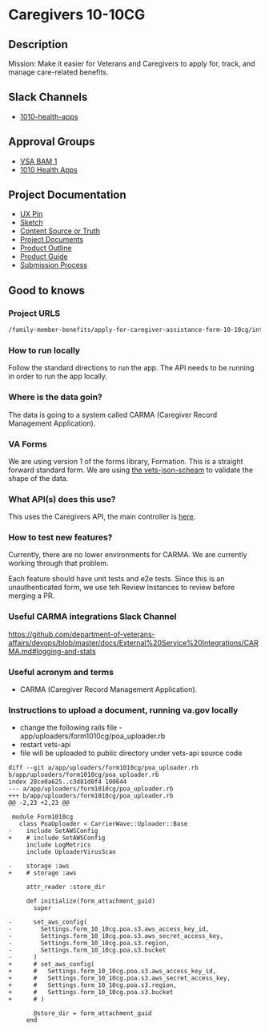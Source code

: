 # Caregivers 10-10CG

## Description

Mission: Make it easier for Veterans and Caregivers to apply for, track, and manage care-related benefits.

## Slack Channels

- [1010-health-apps](https://slack.com/app_redirect?channel=CMJ2V70UV)

## Approval Groups

- [VSA BAM 1](https://github.com/orgs/department-of-veterans-affairs/teams/vsa-bam-1-frontend)
- [1010 Health Apps](https://github.com/orgs/department-of-veterans-affairs/teams/1010-health-apps-frontend)

## Project Documentation

- [UX Pin](https://preview.uxpin.com/3bf6496017f55041a94c2cfc8009c35dad5a79f2#/pages/137666459/simulate/sitemap?mode=i)
- [Sketch](https://www.sketch.com/s/5a676881-7aa8-4054-9b6e-34d86ced43d8)
- [Content Source or Truth](https://github.com/department-of-veterans-affairs/va.gov-team/blob/master/products/caregivers/1010cg-mvp/10-10CG-application-copy.md)
- [Project Documents](https://github.com/department-of-veterans-affairs/va.gov-team/tree/master/products/caregivers)
- [Product Outline](https://github.com/department-of-veterans-affairs/va.gov-team/blob/master/teams/vsa/teams/caregiver/product-outline.md)
- [Product Guide](https://github.com/department-of-veterans-affairs/va.gov-team/blob/master/teams/vsa/teams/caregiver/Online-10-10CG-Product-Guide-Updated-05.26.2021.docx)
- [Submission Process](https://github.com/department-of-veterans-affairs/va.gov-team/blob/master/products/caregivers/ux-capture/future.md)

## Good to knows

### Project URLS

``` markdown
/family-member-benefits/apply-for-caregiver-assistance-form-10-10cg/introduction
```

### How to run locally

Follow the standard directions to run the app. The API needs to be running in order to run the app locally.

### Where is the data goin?

The data is going to a system called CARMA (Caregiver Record Management Application).

### VA Forms

We are using version 1 of the forms library, Formation. This is a straight forward standard form. We are using [the vets-json-scheam](https://github.com/department-of-veterans-affairs/vets-json-schema) to validate the shape of the data.  

### What API(s) does this use?

This uses the Caregivers API, the main controller is [here](https://github.com/department-of-veterans-affairs/vets-api/blob/master/app/controllers/v0/caregivers_assistance_claims_controller.rb).

### How to test new features?

Currently, there are no lower environments for CARMA. We are currently working through that problem.

Each feature should have unit tests and e2e tests. Since this is an unauthenticated form, we use teh Review Instances to review before merging a PR.

### Useful CARMA integrations Slack Channel

<https://github.com/department-of-veterans-affairs/devops/blob/master/docs/External%20Service%20Integrations/CARMA.md#logging-and-stats>

### Useful acronym and terms

- CARMA (Caregiver Record Management Application).

### Instructions to upload a document, running va.gov locally
* change the following rails file - app/uploaders/form1010cg/poa_uploader.rb
* restart vets-api
* file will be uploaded to public directory under vets-api source code

```
diff --git a/app/uploaders/form1010cg/poa_uploader.rb b/app/uploaders/form1010cg/poa_uploader.rb
index 28ce0a625..c3d81d8f4 100644
--- a/app/uploaders/form1010cg/poa_uploader.rb
+++ b/app/uploaders/form1010cg/poa_uploader.rb
@@ -2,23 +2,23 @@
 
 module Form1010cg
   class PoaUploader < CarrierWave::Uploader::Base
-    include SetAWSConfig
+    # include SetAWSConfig
     include LogMetrics
     include UploaderVirusScan
 
-    storage :aws
+    # storage :aws
 
     attr_reader :store_dir
 
     def initialize(form_attachment_guid)
       super
 
-      set_aws_config(
-        Settings.form_10_10cg.poa.s3.aws_access_key_id,
-        Settings.form_10_10cg.poa.s3.aws_secret_access_key,
-        Settings.form_10_10cg.poa.s3.region,
-        Settings.form_10_10cg.poa.s3.bucket
-      )
+      # set_aws_config(
+      #   Settings.form_10_10cg.poa.s3.aws_access_key_id,
+      #   Settings.form_10_10cg.poa.s3.aws_secret_access_key,
+      #   Settings.form_10_10cg.poa.s3.region,
+      #   Settings.form_10_10cg.poa.s3.bucket
+      # )
 
       @store_dir = form_attachment_guid
     end 
```

